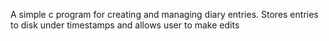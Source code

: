 A simple c program for creating and managing diary entries. Stores entries to disk under timestamps and allows user to make edits
